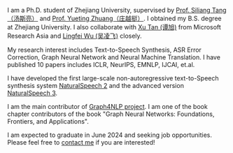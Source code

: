 I am a Ph.D. student of Zhejiang University, supervised by [Prof. Siliang Tang（汤斯亮）](https://person.zju.edu.cn/siliang/684099.html) and [Prof. Yueting Zhuang（庄越挺）](https://person.zju.edu.cn/yzhuang). I obtained my B.S. degree at Zhejiang University. I also collaborate with [Xu Tan (谭旭)](https://www.microsoft.com/en-us/research/people/xuta/) from Microsoft Research Asia and [Lingfei Wu (吴凌飞)](https://sites.google.com/a/email.wm.edu/teddy-lfwu/) closely.

My research interest includes Text-to-Speech Synthesis, ASR Error Correction, Graph Neural Network and Neural Machine Translation. I have published 10 papers includes ICLR, NeurIPS, EMNLP, IJCAI, et.al.

I have developed the first large-scale non-autoregressive text-to-Speech synthesis system [NaturalSpeech 2](https://speechresearch.github.io/naturalspeech2/) and the advanced version [NaturalSpeech 3](https://speechresearch.github.io/naturalspeech3/).

I am the main contributor of [Graph4NLP project](https://github.com/graph4ai/graph4nlp). I am one of the book chapter contributors of the book "Graph Neural Networks: Foundations, Frontiers, and Applications". 

I am expected to graduate in June 2024 and seeking job opportunities. Please feel free to [contact me](mailto:shenkai200861@gmail.com) if you are interested!

